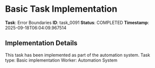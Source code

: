 # Basic Task Implementation

**Task**: Error Boundaries
**ID**: task_0091
**Status**: COMPLETED
**Timestamp**: 2025-09-18T06:04:09.967514

## Implementation Details

This task has been implemented as part of the automation system.
Task type: Basic implementation
Worker: Automation System
